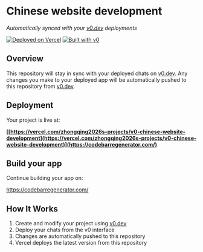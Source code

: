 # Chinese website development

*Automatically synced with your [v0.dev](https://v0.dev) deployments*

[![Deployed on Vercel](https://img.shields.io/badge/Deployed%20on-Vercel-black?style=for-the-badge&logo=vercel)](https://vercel.com/zhongqing2026s-projects/v0-chinese-website-development)
[![Built with v0](https://img.shields.io/badge/Built%20with-v0.dev-black?style=for-the-badge)](https://v0.dev/chat/projects/L3wfFCEqhJz)

## Overview

This repository will stay in sync with your deployed chats on [v0.dev](https://v0.dev).
Any changes you make to your deployed app will be automatically pushed to this repository from [v0.dev](https://v0.dev).

## Deployment

Your project is live at:

**[[https://vercel.com/zhongqing2026s-projects/v0-chinese-website-development](https://vercel.com/zhongqing2026s-projects/v0-chinese-website-development)](https://codebarregenerator.com/)**

## Build your app

Continue building your app on:

https://codebarregenerator.com/
## How It Works

1. Create and modify your project using [v0.dev](https://v0.dev)
2. Deploy your chats from the v0 interface
3. Changes are automatically pushed to this repository
4. Vercel deploys the latest version from this repository
